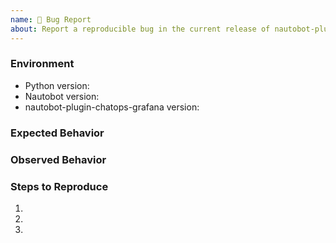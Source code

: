 ```yaml
---
name: 🐛 Bug Report
about: Report a reproducible bug in the current release of nautobot-plugin-chatops-grafana
---
```


### Environment
* Python version:  <!-- Example: 3.7.7 -->
* Nautobot version:  <!-- Example: 1.0.0 -->
* nautobot-plugin-chatops-grafana version:  <!-- Example: 0.1.0 -->

<!-- What did you expect to happen? -->
### Expected Behavior


<!-- What happened instead? -->
### Observed Behavior

<!--
    Describe in detail the exact steps that someone else can take to reproduce
    this bug using the current release.
-->
### Steps to Reproduce
1.
2.
3.
